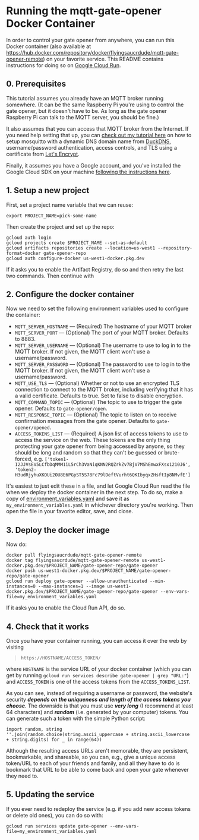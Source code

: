 # Running the mqtt-gate-opener Docker Container

In order to control your gate opener from anywhere, you can run this Docker container (also available at https://hub.docker.com/repository/docker/flyingsaucrdude/mqtt-gate-opener-remote) on your favorite service. This README contains instructions for doing so on [Google Cloud Run](https://cloud.google.com/run/).

## 0. Prerequisites

This tutorial assumes you already have an MQTT broker running somewhere. (It can be the same Raspberry Pi you're using to control the gate opener, but it doesn't have to be. As long as the gate opener Raspberry Pi can talk to the MQTT server, you should be fine.) 

It also assumes that you can access that MQTT broker from the Internet. If you need help setting that up, you can [check out my tutorial here](https://www.hackster.io/jeremy-gillula/mqtt-encryption-acls-and-client-authentication-cfa61d) on how to setup mosquitto with a dynamic DNS domain name from [DuckDNS](https://www.duckdns.org), username/password authentication, access controls, and TLS using a certificate from [Let's Encrypt](https://letsencrypt.org).

Finally, it assumes you have a Google account, and you've installed the Google Cloud SDK on your machine [following the instructions here](https://cloud.google.com/sdk/docs/install#deb).

## 1. Setup a new project

First, set a project name variable that we can reuse:
```
export PROJECT_NAME=pick-some-name
```

Then create the project and set up the repo:

```
gcloud auth login
gcloud projects create $PROJECT_NAME --set-as-default
gcloud artifacts repositories create --location=us-west1 --repository-format=docker gate-opener-repo
gcloud auth configure-docker us-west1-docker.pkg.dev
```

If it asks you to enable the Artifact Registry, do so and then retry the last two commands. Then continue with

## 2. Configure the docker container

Now we need to set the following environment variables used to configure the container:
* `MQTT_SERVER_HOSTNAME` — (Required) The hostname of your MQTT broker
* `MQTT_SERVER_PORT` — (Optional) The port of your MQTT broker. Defaults to 8883.
* `MQTT_SERVER_USERNAME` — (Optional) The username to use to log in to the MQTT broker. If not given, the MQTT client won't use a username/password.
* `MQTT_SERVER_PASSWORD` — (Optional) The password to use to log in to the MQTT broker. If not given, the MQTT client won't use a username/password.
* `MQTT_USE_TLS` — (Optional) Whether or not to use an encrypted TLS connection to connect to the MQTT broker, including verifying that it has a valid certificate. Defaults to true. Set to false to disable encryption.
* `MQTT_COMMAND_TOPIC` — (Optional) The topic to use to trigger the gate opener. Defaults to `gate-opener/open`.
* `MQTT_RESPONSE_TOPIC` — (Optional) The topic to listen on to receive confirmation messages from the gate opener. Defaults to `gate-opener/opened`.
* `ACCESS_TOKENS_LIST` — (Required) A json list of access tokens to use to access the service on the web. These tokens are the only thing protecting your gate opener from being accessed by anyone, so they should be long and random so that they can't be guessed or brute-forced, e.g. `['token1-I2JJVsEV5LCfbDqMMM1iL5rCh3VaNiqKNN2RQZrkZv7BjV7MShEmwxFXsx1210J6', 'token2-H3udRjyhuXKOUi2OU8E6PGpST5S78Fc79lDeftVurht6QKIbyqxZHsftIp8NMvfE']`

It's easiest to just edit these in a file, and let Google Cloud Run read the file when we deploy the docker container in the next step. To do so, make a copy of [environment_variables.yaml](environment_variables.yaml) and save it as `my_environment_variables.yaml` in whichever directory you're working. Then open the file in your favorite editor, save, and close.

## 3. Deploy the docker image

Now do:

```
docker pull flyingsaucrdude/mqtt-gate-opener-remote 
docker tag flyingsaucrdude/mqtt-gate-opener-remote us-west1-docker.pkg.dev/$PROJECT_NAME/gate-opener-repo/gate-opener
docker push us-west1-docker.pkg.dev/$PROJECT_NAME/gate-opener-repo/gate-opener
gcloud run deploy gate-opener --allow-unauthenticated --min-instances=0 --max-instances=1 --image us-west1-docker.pkg.dev/$PROJECT_NAME/gate-opener-repo/gate-opener --env-vars-file=my_environment_variables.yaml
```

If it asks you to enable the Cloud Run API, do so.

## 4. Check that it works

Once you have your container running, you can access it over the web by visiting

> `https://HOSTNAME/ACCESS_TOKEN/`

where `HOSTNAME` is the service URL of your docker container (which you can get by running `gcloud run services describe gate-opener | grep "URL:"`) and `ACCESS_TOKEN` is one of the access tokens from the `ACCESS_TOKENS_LIST`.

As you can see, instead of requiring a username or password, the website's security ***depends on the uniqueness and length of the access tokens you choose***. The downside is that you must use ***very long*** (I recommend at least 64 characters) and ***random*** (i.e. generated by your computer) tokens. You can generate such a token with the simple Python script:

```
import random, string
''.join(random.choice(string.ascii_uppercase + string.ascii_lowercase + string.digits) for _ in range(64))
```

Although the resulting access URLs aren't memorable, they are persistent, bookmarkable, and shareable, so you can, e.g., give a unique access token/URL to each of your friends and family, and all they have to do is bookmark that URL to be able to come back and open your gate whenever they need to.

## 5. Updating the service

If you ever need to redeploy the service (e.g. if you add new access tokens or delete old ones), you can do so with:

```
gcloud run services update gate-opener --env-vars-file=my_environment_variables.yaml
```
